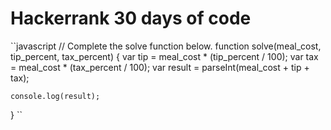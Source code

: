 # Hackerrank 30 days of code
``javascript
// Complete the solve function below.
function solve(meal_cost, tip_percent, tax_percent) {
var tip = meal_cost * (tip_percent / 100);
var tax = meal_cost * (tax_percent / 100);
var result = parseInt(meal_cost + tip + tax);
    
    console.log(result);
}
``
